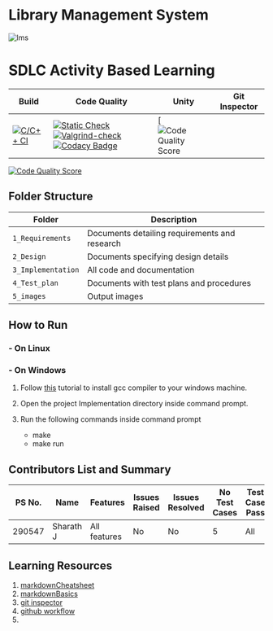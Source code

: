 # Library Management System

![lms](![image](https://user-images.githubusercontent.com/79791451/125668201-c597e280-ed84-47f6-bfdf-167b28bf9357.png))

# SDLC Activity Based Learning

Build | Code Quality | Unity | Git Inspector
|---------|------------|-----------|----------------
[![C/C++ CI](https://github.com/arc-arnob/LnT_Mini_Project/actions/workflows/c-cpp.yml/badge.svg)](https://github.com/arc-arnob/LnT_Mini_Project/actions/workflows/c-cpp.yml)|[![Static Check](https://github.com/arc-arnob/LnT_Mini_Project/actions/workflows/arc-cppcheck.yml/badge.svg)](https://github.com/arc-arnob/LnT_Mini_Project/actions/workflows/arc-cppcheck.yml) [![Valgrind-check](https://github.com/arc-arnob/LnT_Mini_Project/actions/workflows/arc-dynamic-code-quality.yml/badge.svg)](https://github.com/arc-arnob/LnT_Mini_Project/actions/workflows/arc-dynamic-code-quality.yml)[![Codacy Badge](https://app.codacy.com/project/badge/Grade/131169be5e754ba18ccadd0f3c64c84c)](https://www.codacy.com/gh/SHARATHJ1999/Mini_Project_on_C/dashboard?utm_source=github.com&amp;utm_medium=referral&amp;utm_content=SHARATHJ1999/Mini_Project_on_C&amp;utm_campaign=Badge_Grade) |[![Code Quality Score]()
[![Code Quality Score](https://www.code-inspector.com/project/25046/score/svg)](https://www.code-inspector.com/project/25046/status/svg)


## Folder Structure
Folder             | Description
-------------------| -----------------------------------------
`1_Requirements`   | Documents detailing requirements and research
`2_Design`         | Documents specifying design details
`3_Implementation` | All code and documentation
`4_Test_plan`      | Documents with test plans and procedures
`5_images`         | Output images


## How to Run

### - On Linux

### - On Windows

1. Follow [this](https://code.visualstudio.com/docs/languages/cpp) tutorial to install gcc compiler to your windows machine.

2. Open the project Implementation directory inside command prompt.
3. Run the following commands inside command prompt
   - make 
   - make run



## Contributors List and Summary

PS No. |  Name   |    Features    | Issues Raised |Issues Resolved|No Test Cases|Test Case Pass
-------|---------|----------------|----------------|---------------|-------------|--------------
290547 | Sharath J  | All features    | No     | No   | 5   | All     


## Learning Resources
1. [markdownCheatsheet](https://github.com/adam-p/markdown-here/wiki/Markdown-Cheatsheet)
2. [markdownBasics](https://guides.github.com/features/mastering-markdown/)
3. [git inspector](https://github.com/ejwa/gitinspector.git)
4. [github workflow](https://docs.github.com/en/actions/learn-github-action)
5. 

